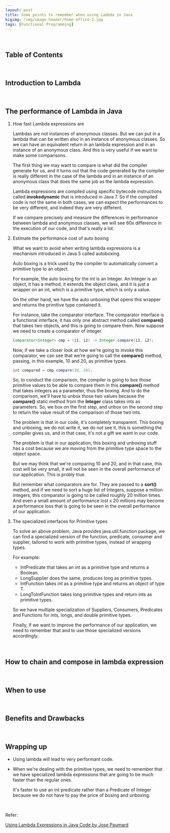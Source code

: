 ```yaml
---
layout: post
title: Some points to remember when using Lambda in Java
bigimg: /img/image-header/home-office-2.jpg
tags: [Functional Programming]
---
```




<br>

## Table of Contents





<br>

## Introduction to Lambda






<br>

## The performance of Lambda in Java

1. How fast Lambda expressions are

    Lambdas are not instances of anonymous classes. But we can put in a lambda that can be written also in an instance of anonymous classes. So we can have an equivalent return in an lambda expression and in an instance of an anonymous class. And this is very useful if we want to make some comparisons.

    The first thing we may want to compare is what did the compiler generate for us, and it turns out that the code generated by the compiler is really different in the case of the lambda and in an instance of an anonymous class that does the same job as the lambda expression.

    Lambda expressions are compiled using specific bytecode instructions called **invokedynamic** that is introduced in Java 7. So if the compiled code is not the same in both cases, we can expect the performances to be very different, and indeed they are very different.

    If we compare precisely and measure the differences in performance between lambda and anonymous classes, we will see 60x difference in the execution of our code, and that's really a lot.

2. Estimate the performance cost of auto boxing

    What we want to avoid when writing lambda expressions is a mechanism introduced in Java 5 called autoboxing.

    Auto boxing is a trick used by the compiler to automatically convert a primitive type to an object.

    For example, the auto boxing for the int is an Integer. An Integer is an object, it has a method, it extends the object class, and it is just a wrapper on an int, which is a primitive type, which is only a value.

    On the other hand, we have the auto unboxing that opens this wrapper and returns the primitive type contained it.

    For instance, take the comparator interface. The comparator interface is a functional interface, it has only one abstract method called **compare()** that takes two objects, and this is going to compare them. Now suppose we need to create a comparator of integer.

    ```java
    Comparator<Integer> cmp = (i1, i2) -> Integer.compare(i1, i2);
    ```

    Now, if we take a closer look at how we're going to invoke this comparator, we can see that we're going to call the **compare()** method, passing, in this example, 10 and 20, as primitive types.

    ```java
    int compared = cmp.compare(10, 20);
    ```

    So, to conduct the comparison, the compiler is going to box those primitive values to be able to compare them in this **compare()** method that takes integers as a parameter, thus the boxing. And to do the comparison, we'll have to unbox those two values because the **compare()** static method from the **Integer** class takes ints as parameters. So, we box on the first step, and unbox on the second step to return the value result of the comparison of those two ints.

    The problem is that in our code, it's completely transparent. This boxing and unboxing, we do not write it, we do not see it, this is something the compiler gives us, and in that case, it's not a gift we want in our code.

    The problem is that in our application, this boxing and unboxing stuff has a cost because we are moving from the primitive type space to the object space.

    But we may think that we're comparing 10 and 20, and in that case, this cost will be very small, it will not be seen in the overall performance of our application. This is probly true.

    But remember what comparators are for. They are passed to a **sort()** method, and if we need to sort a huge list of Integers, suppose a million integers, this comparator is going to be called roughly 20 million times. And even a small amount of performance lost x 20 millions may become a performance loss that is going to be seen in the overall performance of our application.

3. The specialized interfaces for Primitive types

    To solve an above problem, Java provides java.util.function package, we can find a specialized version of the function, predicate, consumer and supplier, tailored to work with primitive types, instead of wrapping types.

    For example:
    - IntPredicate that takes an int as a primitive type and returns a Boolean.
    - LongSupplier does the same, produces long as primitive types.
    - IntFunction<T> takes int as a primitive type and returns an object of type T.
    - LongToIntFunction takes long primitive types and return ints as primitive types.

    So we have multiple specialization of Suppliers, Consumers, Predicates and Functions for ints, longs, and double primitive types.

    Finally, if we want to improve the performance of our application, we need to remember that and to use those specialized versions accordingly.

<br>

## How to chain and compose in lambda expression





<br>

## When to use






<br>

## Benefits and Drawbacks




<br>

## Wrapping up

- Using lambda will lead to very performant code.

- When we're dealing with the primitive types, we need to remember that we have specialized lambda expressions that are going to be much faster than the regular ones.

    It's faster to use an int predicate rather than a Predicate of Integer because we do not have to pay the price of bosing and unboxing.

<br>

Refer:

[Using Lambda Expressions in Java Code by Jose Paumard](https://app.pluralsight.com/library/courses/lambda-expressions-java-code/table-of-contents)